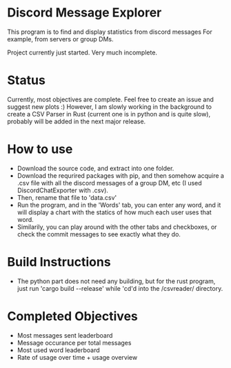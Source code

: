 # Discord Message Explorer

This program is to find and display statistics from discord messages
For example, from servers or group DMs.

Project currently just started. Very much incomplete.

# Status

Currently, most objectives are complete. Feel free to create an issue and suggest new plots :)
However, I am slowly working in the background to create a CSV Parser in Rust (current one is in python and is quite slow), probably will be added in the next major release.

# How to use

- Download the source code, and extract into one folder.
- Download the requrired packages with pip, and then somehow acquire a .csv file with all the discord messages of a group DM, etc (I used DiscordChatExporter with .csv).
- Then, rename that file to 'data.csv'
- Run the program, and in the 'Words' tab, you can enter any word, and it will display a chart with the statics of how much each user uses that word.
- Similarily, you can play around with the other tabs and checkboxes, or check the commit messages to see exactly what they do.

# Build Instructions
- The python part does not need any building, but for the rust program, just run 'cargo build --release' while 'cd'd into the /csvreader/ directory.

# Completed Objectives
- Most messages sent leaderboard
- Message occurance per total messages
- Most used word leaderboard
- Rate of usage over time + usage overview
